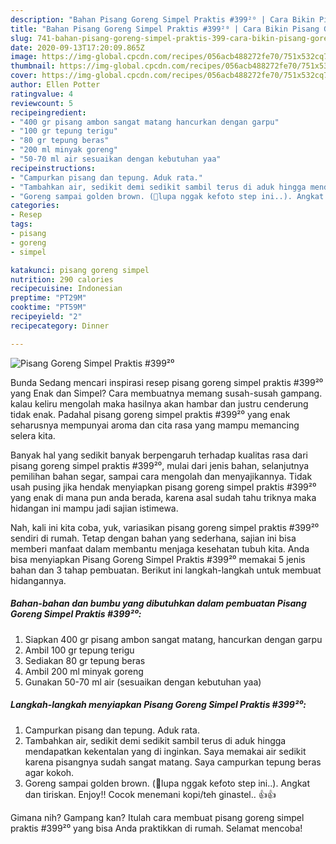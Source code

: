 ```yaml
---
description: "Bahan Pisang Goreng Simpel Praktis #399²⁰ | Cara Bikin Pisang Goreng Simpel Praktis #399²⁰ Yang Lezat Sekali"
title: "Bahan Pisang Goreng Simpel Praktis #399²⁰ | Cara Bikin Pisang Goreng Simpel Praktis #399²⁰ Yang Lezat Sekali"
slug: 741-bahan-pisang-goreng-simpel-praktis-399-cara-bikin-pisang-goreng-simpel-praktis-399-yang-lezat-sekali
date: 2020-09-13T17:20:09.865Z
image: https://img-global.cpcdn.com/recipes/056acb488272fe70/751x532cq70/pisang-goreng-simpel-praktis-399⁰-foto-resep-utama.jpg
thumbnail: https://img-global.cpcdn.com/recipes/056acb488272fe70/751x532cq70/pisang-goreng-simpel-praktis-399⁰-foto-resep-utama.jpg
cover: https://img-global.cpcdn.com/recipes/056acb488272fe70/751x532cq70/pisang-goreng-simpel-praktis-399⁰-foto-resep-utama.jpg
author: Ellen Potter
ratingvalue: 4
reviewcount: 5
recipeingredient:
- "400 gr pisang ambon sangat matang hancurkan dengan garpu"
- "100 gr tepung terigu"
- "80 gr tepung beras"
- "200 ml minyak goreng"
- "50-70 ml air sesuaikan dengan kebutuhan yaa"
recipeinstructions:
- "Campurkan pisang dan tepung. Aduk rata."
- "Tambahkan air, sedikit demi sedikit sambil terus di aduk hingga mendapatkan kekentalan yang di inginkan. Saya memakai air sedikit karena pisangnya sudah sangat matang. Saya campurkan tepung beras agar kokoh."
- "Goreng sampai golden brown. (🙏lupa nggak kefoto step ini..). Angkat dan tiriskan. Enjoy!! Cocok menemani kopi/teh ginastel.. 👍👍"
categories:
- Resep
tags:
- pisang
- goreng
- simpel

katakunci: pisang goreng simpel 
nutrition: 290 calories
recipecuisine: Indonesian
preptime: "PT29M"
cooktime: "PT59M"
recipeyield: "2"
recipecategory: Dinner

---
```



![Pisang Goreng Simpel Praktis #399²⁰](https://img-global.cpcdn.com/recipes/056acb488272fe70/751x532cq70/pisang-goreng-simpel-praktis-399⁰-foto-resep-utama.jpg)

Bunda Sedang mencari inspirasi resep pisang goreng simpel praktis #399²⁰ yang Enak dan Simpel? Cara membuatnya memang susah-susah gampang. kalau keliru mengolah maka hasilnya akan hambar dan justru cenderung tidak enak. Padahal pisang goreng simpel praktis #399²⁰ yang enak seharusnya mempunyai aroma dan cita rasa yang mampu memancing selera kita.

Banyak hal yang sedikit banyak berpengaruh terhadap kualitas rasa dari pisang goreng simpel praktis #399²⁰, mulai dari jenis bahan, selanjutnya pemilihan bahan segar, sampai cara mengolah dan menyajikannya. Tidak usah pusing jika hendak menyiapkan pisang goreng simpel praktis #399²⁰ yang enak di mana pun anda berada, karena asal sudah tahu triknya maka hidangan ini mampu jadi sajian istimewa.




Nah, kali ini kita coba, yuk, variasikan pisang goreng simpel praktis #399²⁰ sendiri di rumah. Tetap dengan bahan yang sederhana, sajian ini bisa memberi manfaat dalam membantu menjaga kesehatan tubuh kita. Anda bisa menyiapkan Pisang Goreng Simpel Praktis #399²⁰ memakai 5 jenis bahan dan 3 tahap pembuatan. Berikut ini langkah-langkah untuk membuat hidangannya.

<!--inarticleads1-->

##### Bahan-bahan dan bumbu yang dibutuhkan dalam pembuatan Pisang Goreng Simpel Praktis #399²⁰:

1. Siapkan 400 gr pisang ambon sangat matang, hancurkan dengan garpu
1. Ambil 100 gr tepung terigu
1. Sediakan 80 gr tepung beras
1. Ambil 200 ml minyak goreng
1. Gunakan 50-70 ml air (sesuaikan dengan kebutuhan yaa)




<!--inarticleads2-->

##### Langkah-langkah menyiapkan Pisang Goreng Simpel Praktis #399²⁰:

1. Campurkan pisang dan tepung. Aduk rata.
1. Tambahkan air, sedikit demi sedikit sambil terus di aduk hingga mendapatkan kekentalan yang di inginkan. Saya memakai air sedikit karena pisangnya sudah sangat matang. Saya campurkan tepung beras agar kokoh.
1. Goreng sampai golden brown. (🙏lupa nggak kefoto step ini..). Angkat dan tiriskan. Enjoy!! Cocok menemani kopi/teh ginastel.. 👍👍




Gimana nih? Gampang kan? Itulah cara membuat pisang goreng simpel praktis #399²⁰ yang bisa Anda praktikkan di rumah. Selamat mencoba!
